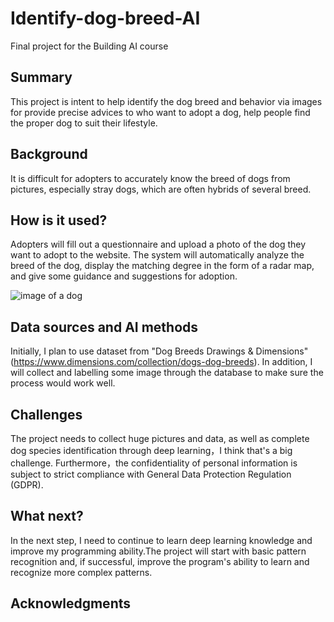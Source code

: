<!-- This is the markdown template for the final project of the Building AI course, 
created by Reaktor Innovations and University of Helsinki. 
Copy the template, paste it to your GitHub README and edit! -->

# Identify-dog-breed-AI

Final project for the Building AI course

## Summary

This project is intent to help identify the dog breed and behavior via images for provide precise advices to who want to adopt a dog, help people find the proper dog to suit their lifestyle.


## Background

It is difficult for adopters to accurately know the breed of dogs from pictures, especially stray dogs, which are often hybrids of several breed. 


## How is it used?

Adopters will fill out a questionnaire and upload a photo of the dog they want to adopt to the website. The system will automatically analyze the breed of the dog, display the matching degree in the form of a radar map, and give some guidance and suggestions for adoption.

![image of a dog](https://github.com/xiaoyuchen0220/my-ai-project/blob/main/hugo1.jpg)


## Data sources and AI methods

Initially, I plan to use dataset from "Dog Breeds Drawings & Dimensions" (https://www.dimensions.com/collection/dogs-dog-breeds). In addition, I will collect and labelling some image through the database to make sure the process would work well.

## Challenges

The project needs to collect huge pictures and data, as well as complete dog species identification through deep learning，I think that's a big challenge. Furthermore，the confidentiality of personal information is subject to strict compliance with General Data Protection Regulation (GDPR).

## What next?

In the next step, I need to continue to learn deep learning knowledge and improve my programming ability.The project will start with basic pattern recognition and, if successful, improve the program's ability to learn and recognize more complex patterns.


## Acknowledgments
